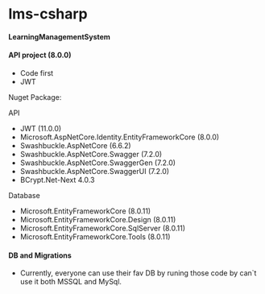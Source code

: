 # lms-csharp

#### LearningManagementSystem

#### API project (8.0.0)

- Code first 
- JWT

Nuget Package:

API
- JWT (11.0.0)
- Microsoft.AspNetCore.Identity.EntityFrameworkCore (8.0.0)
- Swashbuckle.AspNetCore (6.6.2)
- Swashbuckle.AspNetCore.Swagger (7.2.0)
- Swashbuckle.AspNetCore.SwaggerGen (7.2.0)
- Swashbuckle.AspNetCore.SwaggerUI (7.2.0)
- BCrypt.Net-Next 4.0.3

Database
- Microsoft.EntityFrameworkCore (8.0.11)
- Microsoft.EntityFrameworkCore.Design (8.0.11)
- Microsoft.EntityFrameworkCore.SqlServer (8.0.11)
- Microsoft.EntityFrameworkCore.Tools (8.0.11)

#### DB and Migrations

- Currently, everyone can use their fav DB by runing those code by can`t use it both 
MSSQL and MySql.